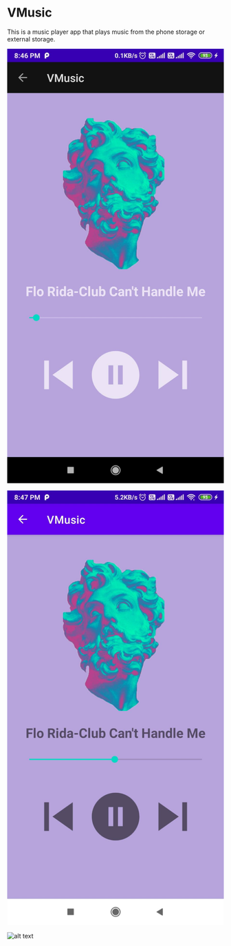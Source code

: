 # VMusic
This is a music player app that plays music from the phone storage or external storage.

![alt text](vmusicdark.jpg)


![alt text](vmusiclight.jpg)


![alt text](musiclist.jpg)
